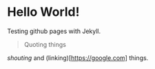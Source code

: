 # Hello World!

Testing github pages with Jekyll.

> Quoting things

*shouting* and (linking)[https://google.com] things.
